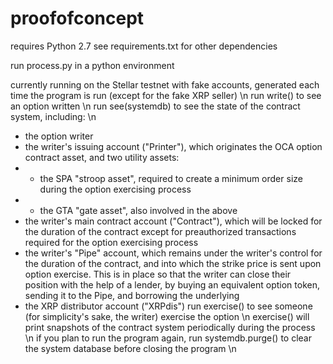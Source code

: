 # proofofconcept
requires Python 2.7
see requirements.txt for other dependencies

run process.py in a python environment

currently running on the Stellar testnet with fake accounts, generated each time the program is run (except for the fake XRP seller) \n
run write() to see an option written \n
run see(systemdb) to see the state of the contract system, including: \n
- the option writer
- the writer's issuing account ("Printer"), which originates the OCA option contract asset, and two utility assets:
- - the SPA "stroop asset", required to create a minimum order size during the option exercising process
- - the GTA "gate asset", also involved in the above
- the writer's main contract account ("Contract"), which will be locked for the duration of the contract except for preauthorized transactions required for the option exercising process
- the writer's "Pipe" account, which remains under the writer's control for the duration of the contract, and into which the strike price is sent upon option exercise. This is in place so that the writer can close their position with the help of a lender, by buying an equivalent option token, sending it to the Pipe, and borrowing the underlying 
- the XRP distributor account ("XRPdis")
run exercise() to see someone (for simplicity's sake, the writer) exercise the option \n
exercise() will print snapshots of the contract system periodically during the process \n
if you plan to run the program again, run systemdb.purge() to clear the system database before closing the program \n

